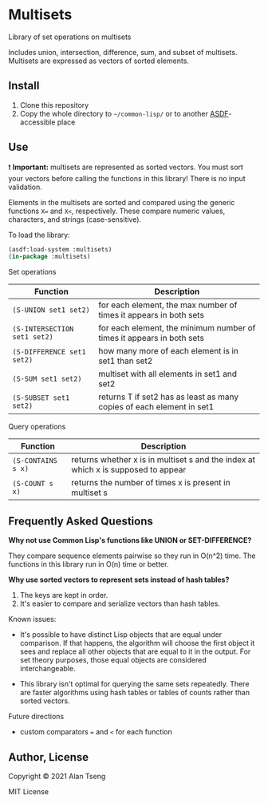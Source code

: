 # Multisets

Library of set operations on multisets

Includes union, intersection, difference, sum, and subset of multisets.
Multisets are expressed as vectors of sorted elements.

## Install

1. Clone this repository
2. Copy the whole directory to `~/common-lisp/` or to another [ASDF](https://common-lisp.net/project/asdf/)-accessible place

## Use

:heavy_exclamation_mark: **Important:** multisets are represented as sorted vectors.
You must sort your vectors before calling the functions in this library!
   There is no input validation.

Elements in the multisets are sorted and compared using the generic functions `X=` and `X<`, respectively.
These compare numeric values, characters, and strings (case-sensitive).

To load the library:

```lisp
(asdf:load-system :multisets)
(in-package :multisets)
```

Set operations

| Function | Description |
| --- | --- |
|`(S-UNION set1 set2)` | for each element, the max number of times it appears in both sets |
|`(S-INTERSECTION set1 set2)` | for each element, the minimum number of times it appears in both sets |
|`(S-DIFFERENCE set1 set2)` | how many more of each element is in set1 than set2 |
|`(S-SUM set1 set2)` | multiset with all elements in set1 and set2 |
|`(S-SUBSET set1 set2)` | returns T if set2 has as least as many copies of each element in set1 |

Query operations

| Function | Description |
| --- | --- |
| `(S-CONTAINS s x)` | returns whether x is in multiset s and the index at which x is supposed to appear |
| `(S-COUNT s x)` | returns the number of times x is present in multiset s |

## Frequently Asked Questions

**Why not use Common Lisp's functions like UNION or SET-DIFFERENCE?**

They compare sequence elements pairwise so they run in O(n^2) time.
The functions in this library run in O(n) time or better.

**Why use sorted vectors to represent sets instead of hash tables?**

1. The keys are kept in order.
2. It's easier to compare and serialize vectors than hash tables.

Known issues:

- It's possible to have distinct Lisp objects that are equal under comparison.
	If that happens, the algorithm will choose the first object it sees
	and replace all other objects that are equal to it in the output.
	For set theory purposes, those equal objects are considered interchangeable.

- This library isn't optimal for querying the same sets repeatedly.
	There are faster algorithms using hash tables or tables of counts
	rather than sorted vectors.

Future directions

- custom comparators `=` and `<` for each function

## Author, License

Copyright :copyright: 2021 Alan Tseng

MIT License

